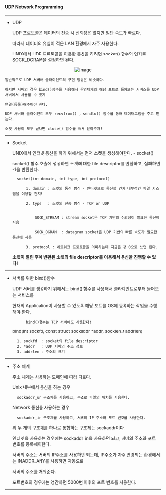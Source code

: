 #### UDP Network Programming

---

- UDP 


	UDP 프로토콜은 데이터의 전송 시 신뢰성은 없지만 일단 속도가 빠르다.

	따라서 데이터의 유실이 적은 LAN 환경에서 자주 사용한다. 

	UNIX에서 UDP 프로토콜을 이용한 통신을 하려면 socket() 함수의 인자로 SOCK_DGRAM을 설정하면 된다.


<div align=center>

![image](https://user-images.githubusercontent.com/59076451/130133942-46643306-760c-4164-b482-a474f5ffd7c5.png)

</div>

	일반적으로 UDP 서버와 클라이언트의 구현 방법은 비슷하다.

	하지만 서버의 경우 bind()함수를 사용해서 운영체제의 해당 포트로 들어오는 서비스를 UDP 서버에서 사용할 수 있게

	연결(등록)해주어야 한다. 

	UDP 서버와 클라이언트 모두 recvfrom() , sendto() 함수를 통해 데이터그램을 주고 받는다. 

	소켓 사용이 모두 끝나면 close() 함수를 써서 닫아주자!

---

- Socket


	UNIX에서 인터넷 통신을 하기 위해서는 먼저 소켓을 생성해야한다. - socket() 

	socket() 함수 호출에 성공하면 소켓에 대한 file descriptor를 반환하고, 실패하면 -1을 반환한다.

		socket(int domain, int type, int protocol)	

			1. domain : 소켓의 통신 방식 - 인터넷으로 통신할 건지 내부적인 파일 시스템을 이용할 건지!

			2. type   : 소켓의 전송 방식 - TCP or UDP

				
				SOCK_STREAM : stream socket은 TCP 기반의 신뢰성이 필요한 통신에 사용

				SOCK_DGRAM  : datagram socket은 UDP 기반의 빠른 속도가 필요한 통신에 사용

			3. protocol : 네트워크 프로토콜을 의미하는데 지금은 걍 0으로 쓰면 된다. 


	**소켓이 열린 후에 반환된 소켓의 file descriptor를 이용해서 통신을 진행할 수 있다!**

---

- 서버를 위한 bind()함수 


	UDP 서버를 생성하기 위해서는 bind() 함수를 사용해서 클라이언트로부터 들어오는 서비스를 

	현재의 Application이 사용할 수 있도록 해당 포트를 OS에 등록하는 작업을 수행해야 한다.

			bind()함수는 TCP 서버에도 사용한다!

	

	bind(int sockfd, const struct sockaddr *addr, socklen_t addrlen)

		1. sockfd  : socket의 file descriptor
		2. *addr   : UDP 서버의 주소 정보
		3. addrlen : 주소의 크기 


---

- 주소 체계 

	주소 체계는 사용하는 도메인에 따라 다르다.

	Unix 내부에서 통신을 하는 경우

		sockaddr_un 구조체를 사용하고, 주소로 파일의 위치를 사용한다.

	Network 통신을 사용하는 경우

		sockaddr_in 구조체를 사용하고, 서버의 IP 주소와 포트 번호를 사용한다. 


	위 두 개의 구조체를 하나로 통합하는 구조체는 sockaddr이다. 


	인터넷을 사용하는 경우에는 sockaddr_in을 사용하면 되고, 서버의 주소와 포트 번호를 등록해야한다.

	서버의 주소는 서버의 IP주소를 사용하면 되는데, IP주소가 자주 변경되는 환경에서는 INADDR_ANY를 사용하면 자동으로 

	서버의 주소를 채워준다. 

	포트번호의 경우에는 앵간하면 5000번 이후의 포트 번호를 사용한다. 

---


			


	
